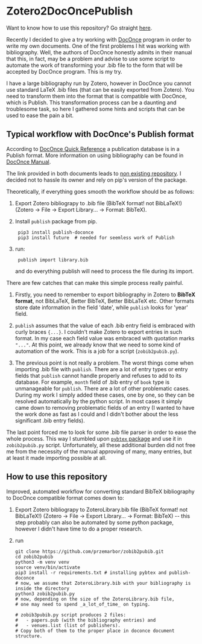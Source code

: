 # Zotero2DocOncePublish

Want to know how to use this repository? Go straight [here](#how-to-use-this-repository).

Recently I decided to give a try working with [DocOnce](http://hplgit.github.io/doconce/doc/pub/manual/manual.html) program in order to write my own documents.
One of the first problems I hit was working with bibliography. Well, the authors of DocOnce honestly admits in their manual that this, in fact, may be a problem and advise to use some script to automate the work of transforming your .bib file to the form that will be accepted by DocOnce program. This is my try.

I have a large bibliography run by Zotero, however in DocOnce you cannot use standard LaTeX .bib files (that can be easily exported from Zotero). You need to transform them into the format that is compatible with DocOnce, which is Publish.
This transformation process can be a daunting and troublesome task, so here I gathered some hints and scripts that can be used to ease the pain a bit.

## Typical workflow with DocOnce's Publish format
According to [DocOnce Quick Reference](https://hplgit.github.io/doconce/doc/pub/quickref/quickref.html#___sec16) a publication database is in a Publish format. More information on using bibliography can be found in [DocOnce Manual](http://hplgit.github.io/doconce/doc/pub/manual/html/manual.html#bibliography-references).

The link provided in both documents leads to [non existing repository](https://bitbucket.org/logg/publish).
I decided not to hassle its owner and rely on pip's version of the package.

Theoretically, if everything goes smooth the workflow should be as follows:

1. Export Zotero bibliograpy to .bib file (BibTeX format! not BibLaTeX!) (Zotero -> File -> Export Library... -> Format: BibTeX).

2. Install `publish` package from pip.

		pip3 install publish-doconce
		pip3 install future  # needed for seemless work of Publish
   
3. run: 

		publish import library.bib
  
   and do everything publish will need to process the file during its import.

There are few catches that can make this simple process really painful.

1. Firstly, you need to remember to export bibliography in Zotero to **BibTeX format**, not BibLaTeX, Better BibTeX, Better BibLaTeX etc. Other formats store date information in the field 'date', while `publish` looks for 'year' field.

2. `publish` assumes that the value of each .bib entry field is embraced with curly braces `{...}`. I couldn't make Zotero to export entries in such format. In my case each field value was embraced with quotation marks `"..."`. At this point, we already know that we need to some kind of automation of the work. This is a job for a script (`zobib2pubib.py`).

3. The previous point is not really a problem. The worst things come when importing .bib file with `publish`. There are a lot of entry types or entry fields that `publish` cannot handle properly and refuses to add to its database. For example, `month` field of .bib entry of `book` type is unmanageable for `publish`. There are a lot of other problematic cases. During my work I simply added these cases, one by one, so they can be resolved automatically by the python script. In most cases it simply came down to removing problematic fields of an entry (I wanted to have the work done as fast as I could and I didn't bother about the less significant .bib entry fields).

The last point forced me to look for some .bib file parser in order to ease the whole process. This way I stumbled upon [`pybtex` package](https://pybtex.org) and use it in `zobib2pubib.py` script. Unfortunately, all these additional burden did not free me from the necessity of the manual approving of many, many entries, but at least it made importing possible at all.


## How to use this repository

Improved, automated workflow for converting standard BibTeX bibliography to DocOnce compatible format comes down to:

1. Export Zotero bibliograpy to ZoteroLibrary.bib file (BibTeX format! not BibLaTeX!) (Zotero -> File -> Export Library... -> Format: BibTeX) -- this step probably can also be automated by some python package, however I didn't have time to do a proper research.

2. run
   
	   git clone https://github.com/przemarbor/zobib2pubib.git
	   cd zobib2pubib
	   python3 -m venv venv
	   source venv/bin/activate
	   pip3 install -r requirements.txt # installing pybtex and publish-doconce
	   # now, we assume that ZoteroLibrary.bib with your bibliography is inside the directory
	   python3 zobib2pubib.py
	   # now, depending on the size of the ZoteroLibrary.bib file, 
	   # one may need to spend _a_lot_of_time_ on typing.
	   
	   # zobib3pubib.py script produces 2 files: 
	   #   - papers.pub (with the bibliography entries) and 
	   #   - venues.list (list of publishers). 
	   # Copy both of them to the proper place in doconce document structure. 
   


